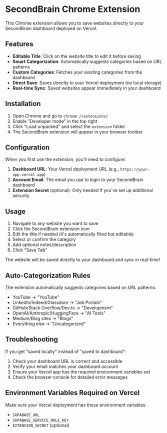 # SecondBrain Chrome Extension

This Chrome extension allows you to save websites directly to your SecondBrain dashboard deployed on Vercel.

## Features

- **Editable Title**: Click on the website title to edit it before saving
- **Smart Categorization**: Automatically suggests categories based on URL patterns
- **Custom Categories**: Fetches your existing categories from the dashboard
- **Direct Save**: Saves directly to your Vercel deployment (no local storage)
- **Real-time Sync**: Saved websites appear immediately in your dashboard

## Installation

1. Open Chrome and go to `chrome://extensions/`
2. Enable "Developer mode" in the top right
3. Click "Load unpacked" and select the `extension` folder
4. The SecondBrain extension will appear in your browser toolbar

## Configuration

When you first use the extension, you'll need to configure:

1. **Dashboard URL**: Your Vercel deployment URL (e.g., `https://your-app.vercel.app`)
2. **Account Email**: The email you use to login to your SecondBrain dashboard
3. **Extension Secret** (optional): Only needed if you've set up additional security

## Usage

1. Navigate to any website you want to save
2. Click the SecondBrain extension icon
3. Edit the title if needed (it's automatically filled but editable)
4. Select or confirm the category
5. Add optional notes/description
6. Click "Save Tab"

The website will be saved directly to your dashboard and sync in real-time!

## Auto-Categorization Rules

The extension automatically suggests categories based on URL patterns:

- YouTube → "YouTube"
- LinkedIn/Indeed/Glassdoor → "Job Portals"  
- GitHub/Stack Overflow/Dev.to → "Development"
- OpenAI/Anthropic/HuggingFace → "AI Tools"
- Medium/Blog sites → "Blogs"
- Everything else → "Uncategorized"

## Troubleshooting

If you get "saved locally" instead of "saved to dashboard":

1. Check your dashboard URL is correct and accessible
2. Verify your email matches your dashboard account
3. Ensure your Vercel app has the required environment variables set
4. Check the browser console for detailed error messages

## Environment Variables Required on Vercel

Make sure your Vercel deployment has these environment variables:

- `SUPABASE_URL`
- `SUPABASE_SERVICE_ROLE_KEY` 
- `EXTENSION_SECRET` (optional)